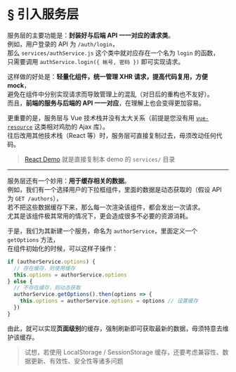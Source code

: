 # § 引入服务层

服务层的主要功能是：**封装好与后端 API 一一对应的请求类**。  
例如，用户登录的 API 为 `/auth/login`，  
那么 `services/authService.js` 这个类中就对应存在一个名为 `login` 的函数，  
只需要调用 `authService.login({ 帐号, 密码 })` 即可实现请求。

这样做的好处是：**轻量化组件，统一管理 XHR 请求，提高代码复用，方便 mock**，  
避免在组件中分别实现请求而导致管理上的混乱（对日后的重构也不友好）。  
而且，**前端的服务与后端的 API 一一对应**，在理解上也会变得更加容易。

更重要的是，服务层与 Vue 技术栈并没有太大关系（前提是您没有用 [`vue-resource`](https://github.com/pagekit/vue-resource) 这类相对鸡肋的 Ajax 库）。  
往后改用其他技术栈（React 等）时，服务层可直接复制过去，毋须改动任何代码。

> [React Demo](https://github.com/kenberkeley/react-demo) 就是直接复制本 demo 的 `services/` 目录

***

服务层还有一个妙用：**用于缓存相关的数据**。  
例如，我们有一个选择用户的下拉框组件，里面的数据是动态获取的（假设 API 为 `GET /authors`），  
若不把这些数据缓存下来，那么每一次渲染该组件，都会发出一次请求。  
尤其是该组件极其常用的情况下，更会造成很多不必要的资源消耗。

于是，我们为其新建一个服务，命名为 `authorService`，里面定义一个 `getOptions` 方法，  
在组件初始化的时候，可以这样子操作：

```js
if (authorService.options) {
  // 存在缓存，则使用缓存
  this.options = authorService.options
} else {
  // 不存在缓存，则动态获取
  authorService.getOptions().then(options => {
    this.options = authorService.options = options // 设置缓存
  })
}
```

由此，就可以实现**页面级别**的缓存，强制刷新即可获取最新的数据，毋须特意去维护该缓存。

> 试想，若使用 LocalStorage / SessionStorage 缓存，还要考虑兼容性、数据更新、有效性、安全性等诸多问题
